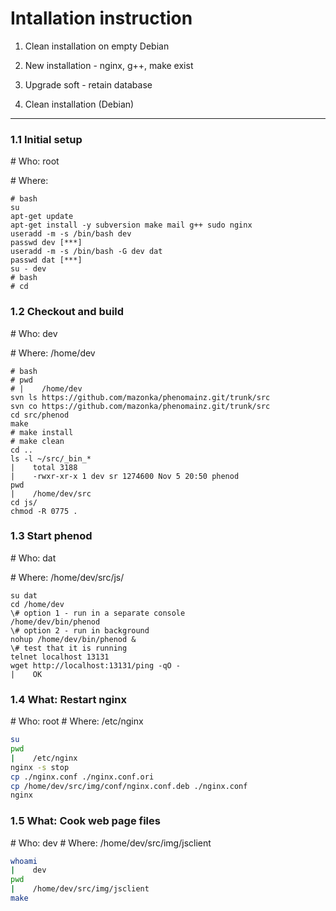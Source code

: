 Intallation instruction
=======================
1. Clean installation on empty Debian
2. New installation - nginx, g++, make exist
3. Upgrade soft - retain database


1. Clean installation (Debian)
------------------------------
### 1.1 Initial setup
\# Who: root

\# Where:
```
# bash
su
apt-get update
apt-get install -y subversion make mail g++ sudo nginx 
useradd -m -s /bin/bash dev
passwd dev [***]
useradd -m -s /bin/bash -G dev dat
passwd dat [***]
su - dev
# bash
# cd
```

### 1.2 Checkout and build
\# Who: dev

\# Where: /home/dev
```
# bash
# pwd
# |    /home/dev
svn ls https://github.com/mazonka/phenomainz.git/trunk/src
svn co https://github.com/mazonka/phenomainz.git/trunk/src
cd src/phenod
make
# make install
# make clean
cd ..
ls -l ~/src/_bin_*
|    total 3188
|    -rwxr-xr-x 1 dev sr 1274600 Nov 5 20:50 phenod
pwd
|    /home/dev/src
cd js/
chmod -R 0775 .
```

### 1.3 Start phenod
\# Who: dat

\# Where: /home/dev/src/js/
```
su dat
cd /home/dev
\# option 1 - run in a separate console
/home/dev/bin/phenod 
\# option 2 - run in background
nohup /home/dev/bin/phenod &
\# test that it is running
telnet localhost 13131
wget http://localhost:13131/ping -qO -
|    OK
```

### 1.4 What: Restart nginx
\# Who: root
\# Where: /etc/nginx
```bash
su
pwd
|    /etc/nginx
nginx -s stop
cp ./nginx.conf ./nginx.conf.ori
cp /home/dev/src/img/conf/nginx.conf.deb ./nginx.conf
nginx
```

### 1.5 What: Cook web page files
\# Who: dev
\# Where: /home/dev/src/img/jsclient
```bash
whoami
|    dev
pwd
|    /home/dev/src/img/jsclient
make
```
